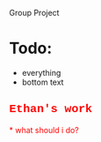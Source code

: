Group Project

<h1>Todo:</h1>

* everything
* bottom text
<h2 style="color:red;font-family:courier">Ethan's work</h2>
<p style="color:red"> * what should i do?</p>
